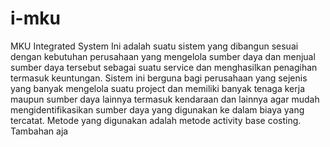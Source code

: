 # i-mku
MKU Integrated System
Ini adalah suatu sistem yang dibangun sesuai dengan kebutuhan perusahaan yang mengelola sumber daya dan menjual sumber daya tersebut sebagai suatu service dan menghasilkan penagihan termasuk keuntungan.
Sistem ini berguna bagi perusahaan yang sejenis yang banyak mengelola suatu project dan memiliki banyak tenaga kerja maupun sumber daya lainnya termasuk kendaraan dan lainnya agar mudah mengidentifikasikan sumber daya yang digunakan ke dalam biaya yang tercatat. Metode yang digunakan adalah metode activity base costing. Tambahan aja
